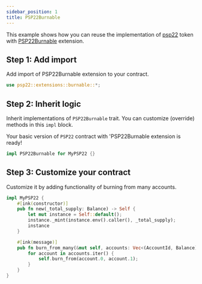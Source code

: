 ```yaml
---
sidebar_position: 1
title: PSP22Burnable
---
```


This example shows how you can reuse the implementation of
[psp22](https://github.com/Supercolony-net/openbrush-contracts/tree/main/contracts/token/psp22) token with [PSP22Burnable](https://github.com/Supercolony-net/openbrush-contracts/tree/main/contracts/token/psp22/src/extensions/burnable.rs) extension.

## Step 1: Add import

Add import of PSP22Burnable extension to your contract.

```rust
use psp22::extensions::burnable::*;
```

## Step 2: Inherit logic

Inherit implementations of `PSP22Burnable` trait. You can customize (override) methods in this `impl` block.

Your basic version of `PSP22` contract with 'PSP22Burnable extension is ready!

```rust
impl PSP22Burnable for MyPSP22 {}
```


## Step 3: Customize your contract

Customize it by adding functionality of burning from many accounts.

```rust
impl MyPSP22 {
    #[ink(constructor)]
    pub fn new(_total_supply: Balance) -> Self {
        let mut instance = Self::default();
        instance._mint(instance.env().caller(), _total_supply);
        instance
    }

    #[ink(message)]
    pub fn burn_from_many(&mut self, accounts: Vec<(AccountId, Balance)>) {
        for account in accounts.iter() {
            self.burn_from(account.0, account.1);
        }
    }
}
```
